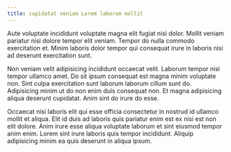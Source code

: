 ```yaml
---
title: cupidatat veniam Lorem laborum mollit
---
```


Aute voluptate incididunt voluptate magna elit fugiat nisi dolor. Mollit veniam pariatur nisi dolore tempor elit veniam. Tempor do nulla commodo exercitation et. Minim laboris dolor tempor qui consequat irure in laboris nisi ad deserunt exercitation sunt.

Non veniam velit adipisicing incididunt occaecat velit. Laborum tempor nisi tempor ullamco amet. Do sit ipsum consequat est magna minim voluptate non. Sint culpa exercitation sunt laborum laborum cillum sunt do. Adipisicing minim ut do non enim duis consequat non. Et magna adipisicing aliqua deserunt cupidatat. Anim sint do irure do esse.

Occaecat nisi laboris elit qui esse officia consectetur in nostrud id ullamco mollit et aliqua. Elit id duis ad laboris quis pariatur enim est ex nisi est non elit dolore. Anim irure esse aliqua voluptate laborum et sint eiusmod tempor anim enim. Lorem sint irure laboris quis tempor incididunt. Aliquip adipisicing minim ea quis deserunt in aliqua ipsum.
